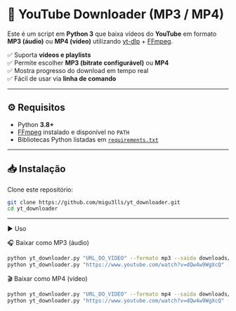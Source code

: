 # 🎵 YouTube Downloader (MP3 / MP4)

Este é um script em **Python 3** que baixa vídeos do **YouTube** em formato **MP3 (áudio)** ou **MP4 (vídeo)** utilizando [yt-dlp](https://github.com/yt-dlp/yt-dlp) + [FFmpeg](https://ffmpeg.org/).

✅ Suporta **vídeos e playlists**  
✅ Permite escolher **MP3 (bitrate configurável)** ou **MP4**  
✅ Mostra progresso do download em tempo real  
✅ Fácil de usar via **linha de comando**  

---

## ⚙️ Requisitos

- Python **3.8+**
- [FFmpeg](https://ffmpeg.org/download.html) instalado e disponível no `PATH`
- Bibliotecas Python listadas em [`requirements.txt`](requirements.txt)

---

## 📥 Instalação

Clone este repositório:

```bash
git clone https://github.com/migu3lls/yt_downloader.git
cd yt_downloader
```
---

▶️ Uso

🎧 Baixar como MP3 (áudio)
```bash
python yt_downloader.py "URL_DO_VIDEO" --formato mp3 --saida downloads/
python yt_downloader.py "https://www.youtube.com/watch?v=dQw4w9WgXcQ" -f mp3 -o musica/
```

🎬 Baixar como MP4 (vídeo)
```bash
python yt_downloader.py "URL_DO_VIDEO" --formato mp4 --saida downloads/
python yt_downloader.py "https://www.youtube.com/watch?v=dQw4w9WgXcQ" -f mp4 -o videos/
```
